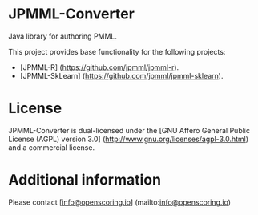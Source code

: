 JPMML-Converter
===============

Java library for authoring PMML.

This project provides base functionality for the following projects:

* [JPMML-R] (https://github.com/jpmml/jpmml-r).
* [JPMML-SkLearn] (https://github.com/jpmml/jpmml-sklearn).

# License #

JPMML-Converter is dual-licensed under the [GNU Affero General Public License (AGPL) version 3.0] (http://www.gnu.org/licenses/agpl-3.0.html) and a commercial license.

# Additional information #

Please contact [info@openscoring.io] (mailto:info@openscoring.io)